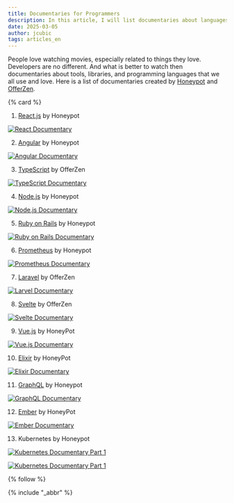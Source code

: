 ```yaml
---
title: Documentaries for Programmers
description: In this article, I will list documentaries about languages, libraries, and tools for developers.
date: 2025-03-05
author: jcubic
tags: articles_en
---
```


People love watching movies, especially related to things they love. Developers
are no different. And what is better to watch then documentaries about tools, libraries, and programming languages that we all use and love. Here is a list of documentaries created by
[Honeypot](https://www.youtube.com/@Honeypotio) and
[OfferZen](https://www.youtube.com/@OfferZenOrigins).

<!-- more -->
{% card %}

1. [React.js](https://www.youtube.com/watch?v=8pDqJVdNa44) by Honeypot

[![React Documentary](/img/react.jpg)](https://www.youtube.com/watch?v=8pDqJVdNa44)

2. [Angular](https://youtube.com/watch?v=cRC9DlH45lA) by Honeypot

[![Angular Documentary](/img/angular.jpg)](https://youtube.com/watch?v=cRC9DlH45lA)

3. [TypeScript](https://www.youtube.com/watch?v=U6s2pdxebSo) by OfferZen

[![TypeScript Documentary](/img/typescript.jpg)](https://www.youtube.com/watch?v=U6s2pdxebSo)

4. [Node.js](https://www.youtube.com/watch?v=LB8KwiiUGy0) by Honeypot

[![Node.js Documentary](/img/node.jpg)](https://www.youtube.com/watch?v=LB8KwiiUGy0)

5. [Ruby on Rails](https://www.youtube.com/watch?v=HDKUEXBF3B4) by Honeypot

[![Ruby on Rails Documentary](/img/ruby-on-rails.jpg)](https://www.youtube.com/watch?v=HDKUEXBF3B4)

6. [Prometheus](https://www.youtube.com/watch?v=rT4fJNbfe14) by Honeypot

[![Prometheus Documentary](/img/prometheus.jpg)](https://www.youtube.com/watch?v=rT4fJNbfe14)

7. [Laravel](https://youtube.com/watch?v=127ng7botO4) by OfferZen

[![Larvel Documentary](/img/laravel.jpg)](https://youtube.com/watch?v=127ng7botO4)

8. [Svelte](https://www.youtube.com/watch?v=kMlkCYL9qo0) by OfferZen

[![Svelte Documentary](/img/svelte.jpg)](https://www.youtube.com/watch?v=kMlkCYL9qo0)

9. [Vue.js](https://youtube.com/watch?v=OrxmtDw4pVI) by HoneyPot

[![Vue.js Documentary](/img/vue.jpg)](https://youtube.com/watch?v=OrxmtDw4pVI)

10. [Elixir](https://www.youtube.com/watch?v=lxYFOM3UJzo) by HoneyPot

[![Elixir Documentary](/img/elixir.jpg)](https://www.youtube.com/watch?v=lxYFOM3UJzo)

11. [GraphQL](https://youtube.com/watch?v=783ccP__No8) by Honeypot

[![GraphQL Documentary](/img/graphql.jpg)](https://youtube.com/watch?v=783ccP__No8)

12. [Ember](https://youtube.com/watch?v=Cvz-9ccflKQ) by HoneyPot

[![Ember Documentary](/img/ember.jpg)](https://youtube.com/watch?v=Cvz-9ccflKQ)


13. Kubernetes by Honeypot

[![Kubernetes Documentary Part 1](/img/kubernetes_1.jpg)](https://www.youtube.com/watch?v=BE77h7dmoQU)


[![Kubernetes Documentary Part 1](/img/kubernetes_2.jpg)](https://www.youtube.com/watch?v=318elIq37PE)

{% follow %}

{% include "_abbr" %}
